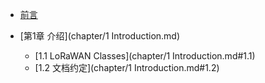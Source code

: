 * [前言](README.md)

* [第1章 介绍](chapter/1 Introduction.md)
    * [1.1 LoRaWAN Classes](chapter/1 Introduction.md#1.1)
    * [1.2 文档约定](chapter/1 Introduction.md#1.2)
